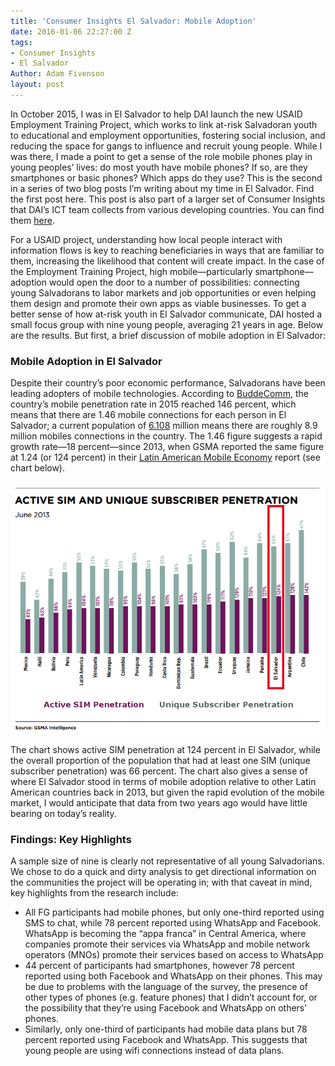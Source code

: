 ```yaml
---
title: 'Consumer Insights El Salvador: Mobile Adoption'
date: 2016-01-06 22:27:00 Z
tags:
- Consumer Insights
- El Salvador
Author: Adam Fivenson
layout: post
---
```


In October 2015, I was in El Salvador to help DAI launch the new USAID Employment Training Project, which works to link at-risk Salvadoran youth to educational and employment opportunities, fostering social inclusion, and reducing the space for gangs to influence and recruit young people. While I was there, I made a point to get a sense of the role mobile phones play in young peoples’ lives: do most youth have mobile phones? If so, are they smartphones or basic phones? Which apps do they use? This is the second in a series of two blog posts I’m writing about my time in El Salvador. Find the first post here. This post is also part of a larger set of Consumer Insights that DAI’s ICT team collects from various developing countries. You can find them [here](#).

<!--more-->

For a USAID project, understanding how local people interact with information flows is key to reaching beneficiaries in ways that are familiar to them, increasing the likelihood that content will create impact. In the case of the Employment Training Project, high mobile—particularly smartphone—adoption would open the door to a number of possibilities: connecting young Salvadorans to labor markets and job opportunities or even helping them design and promote their own apps as viable businesses. To get a better sense of how at-risk youth in El Salvador communicate, DAI hosted a small focus group with nine young people, averaging 21 years in age. Below are the results. But first, a brief discussion of mobile adoption in El Salvador:

### Mobile Adoption in El Salvador

Despite their country’s poor economic performance, Salvadorans have been leading adopters of mobile technologies. According to [BuddeComm](http://www.budde.com.au/Research/El-Salvador-Telecoms-Mobile-Broadband-and-Digital-Media-Statistics-and-Analyses.html), the country’s mobile penetration rate in 2015 reached 146 percent, which means that there are 1.46 mobile connections for each person in El Salvador; a current population of [6.108](#) million means there are roughly 8.9 million mobiles connections in the country. The 1.46 figure suggests a rapid growth rate—18 percent—since 2013, when GSMA reported the same figure at 1.24 (or 124 percent) in their [Latin American Mobile Economy](#) report (see chart below).

![chart.png](/uploads/chart.png)

The chart shows active SIM penetration at 124 percent in El Salvador, while the overall proportion of the population that had at least one SIM (unique subscriber penetration) was 66 percent. The chart also gives a sense of where El Salvador stood in terms of mobile adoption relative to other Latin American countries back in 2013, but given the rapid evolution of the mobile market, I would anticipate that data from two years ago would have little bearing on today’s reality.

### Findings: Key Highlights

A sample size of nine is clearly not representative of all young Salvadorians. We chose to do a quick and dirty analysis to get directional information on the communities the project will be operating in; with that caveat in mind, key highlights from the research include:

* All FG participants had mobile phones, but only one-third reported using SMS to chat, while 78 percent reported using WhatsApp and Facebook. WhatsApp is becoming the “appa franca” in Central America, where companies promote their services via WhatsApp and mobile network operators (MNOs) promote their services based on access to WhatsApp
* 44 percent of participants had smartphones, however 78 percent reported using both Facebook and WhatsApp on their phones. This may be due to problems with the language of the survey, the presence of other types of phones (e.g. feature phones) that I didn’t account for, or the possibility that they’re using Facebook and WhatsApp on others’ phones.
* Similarly, only one-third of participants had mobile data plans but 78 percent reported using Facebook and WhatsApp. This suggests that young people are using wifi connections instead of data plans.

<p><script id="infogram_0_el_salvador_mobile_usage" title="El Salvador Mobile Usage" src="//e.infogr.am/js/embed.js?7Nu" type="text/javascript"></script></p>
